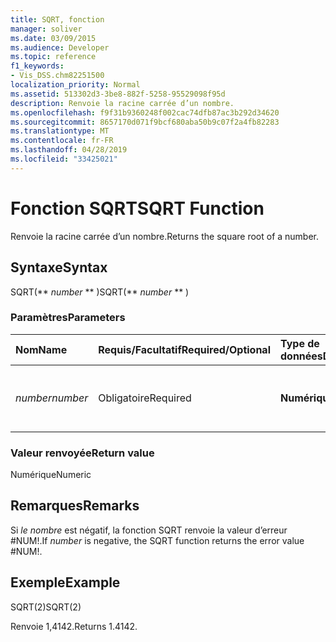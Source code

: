 ```yaml
---
title: SQRT, fonction
manager: soliver
ms.date: 03/09/2015
ms.audience: Developer
ms.topic: reference
f1_keywords:
- Vis_DSS.chm82251500
localization_priority: Normal
ms.assetid: 513302d3-3be8-882f-5258-95529098f95d
description: Renvoie la racine carrée d’un nombre.
ms.openlocfilehash: f9f31b9360248f002cac74dfb87ac3b292d34620
ms.sourcegitcommit: 8657170d071f9bcf680aba50b9c07f2a4fb82283
ms.translationtype: MT
ms.contentlocale: fr-FR
ms.lasthandoff: 04/28/2019
ms.locfileid: "33425021"
---
```

# <a name="sqrt-function"></a><span data-ttu-id="d1464-103">Fonction SQRT</span><span class="sxs-lookup"><span data-stu-id="d1464-103">SQRT Function</span></span>

<span data-ttu-id="d1464-104">Renvoie la racine carrée d’un nombre.</span><span class="sxs-lookup"><span data-stu-id="d1464-104">Returns the square root of a number.</span></span> 
  
## <a name="syntax"></a><span data-ttu-id="d1464-105">Syntaxe</span><span class="sxs-lookup"><span data-stu-id="d1464-105">Syntax</span></span>

<span data-ttu-id="d1464-106">SQRT(\*\* *number* \*\* )</span><span class="sxs-lookup"><span data-stu-id="d1464-106">SQRT(\*\* *number* \*\* )</span></span> 
  
### <a name="parameters"></a><span data-ttu-id="d1464-107">Paramètres</span><span class="sxs-lookup"><span data-stu-id="d1464-107">Parameters</span></span>

|<span data-ttu-id="d1464-108">**Nom**</span><span class="sxs-lookup"><span data-stu-id="d1464-108">**Name**</span></span>|<span data-ttu-id="d1464-109">**Requis/Facultatif**</span><span class="sxs-lookup"><span data-stu-id="d1464-109">**Required/Optional**</span></span>|<span data-ttu-id="d1464-110">**Type de données**</span><span class="sxs-lookup"><span data-stu-id="d1464-110">**Data Type**</span></span>|<span data-ttu-id="d1464-111">**Description**</span><span class="sxs-lookup"><span data-stu-id="d1464-111">**Description**</span></span>|
|:-----|:-----|:-----|:-----|
| <span data-ttu-id="d1464-112">_number_</span><span class="sxs-lookup"><span data-stu-id="d1464-112">_number_</span></span> <br/> |<span data-ttu-id="d1464-113">Obligatoire</span><span class="sxs-lookup"><span data-stu-id="d1464-113">Required</span></span>  <br/> |<span data-ttu-id="d1464-114">**Numérique**</span><span class="sxs-lookup"><span data-stu-id="d1464-114">**Numeric**</span></span> <br/> |<span data-ttu-id="d1464-115">Nombre dont vous souhaitez trouver la racine carrée.</span><span class="sxs-lookup"><span data-stu-id="d1464-115">The number whose square root you want to find.</span></span>  <br/> |
   
### <a name="return-value"></a><span data-ttu-id="d1464-116">Valeur renvoyée</span><span class="sxs-lookup"><span data-stu-id="d1464-116">Return value</span></span>

<span data-ttu-id="d1464-117">Numérique</span><span class="sxs-lookup"><span data-stu-id="d1464-117">Numeric</span></span>
  
## <a name="remarks"></a><span data-ttu-id="d1464-118">Remarques</span><span class="sxs-lookup"><span data-stu-id="d1464-118">Remarks</span></span>

<span data-ttu-id="d1464-119">Si  _le nombre_ est négatif, la fonction SQRT renvoie la valeur d’erreur #NUM!.</span><span class="sxs-lookup"><span data-stu-id="d1464-119">If  _number_ is negative, the SQRT function returns the error value #NUM!.</span></span> 
  
## <a name="example"></a><span data-ttu-id="d1464-120">Exemple</span><span class="sxs-lookup"><span data-stu-id="d1464-120">Example</span></span>

<span data-ttu-id="d1464-121">SQRT(2)</span><span class="sxs-lookup"><span data-stu-id="d1464-121">SQRT(2)</span></span> 
  
<span data-ttu-id="d1464-122">Renvoie 1,4142.</span><span class="sxs-lookup"><span data-stu-id="d1464-122">Returns 1.4142.</span></span> 
  


